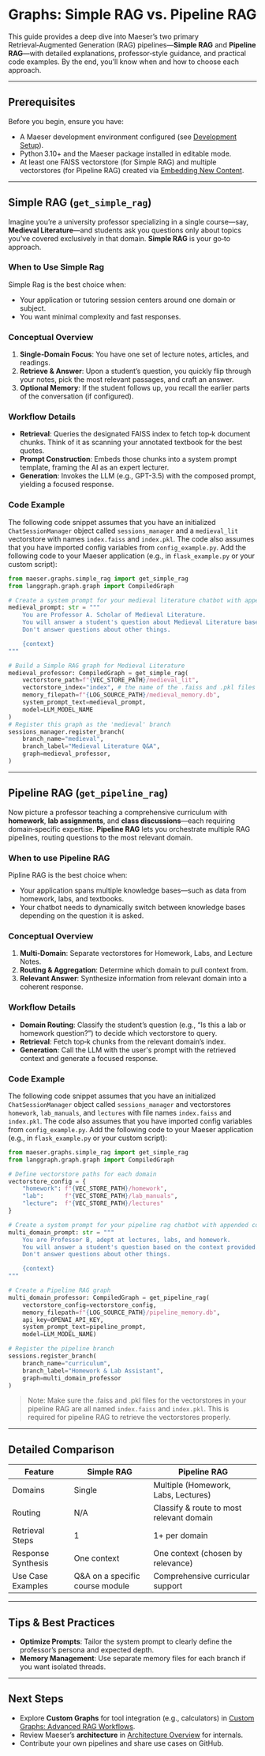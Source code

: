 # Graphs: Simple RAG vs. Pipeline RAG

This guide provides a deep dive into Maeser’s two primary Retrieval‑Augmented Generation (RAG) pipelines—**Simple RAG** and **Pipeline RAG**—with detailed explanations, professor‑style guidance, and practical code examples. By the end, you’ll know when and how to choose each approach.

---

## Prerequisites

Before you begin, ensure you have:

- A Maeser development environment configured (see [Development Setup](development_setup)).
- Python 3.10+ and the Maeser package installed in editable mode.
- At least one FAISS vectorstore (for Simple RAG) and multiple vectorstores (for Pipeline RAG) created via [Embedding New Content](embedding).

---

## Simple RAG (`get_simple_rag`)

Imagine you’re a university professor specializing in a single course—say, **Medieval Literature**—and students ask you questions only about topics you’ve covered exclusively in that domain. **Simple RAG** is your go‑to approach.

### When to Use Simple Rag

Simple Rag is the best choice when:
- Your application or tutoring session centers around one domain or subject.
- You want minimal complexity and fast responses.

### Conceptual Overview

1. **Single‑Domain Focus**: You have one set of lecture notes, articles, and readings.
2. **Retrieve & Answer**: Upon a student’s question, you quickly flip through your notes, pick the most relevant passages, and craft an answer.
3. **Optional Memory**: If the student follows up, you recall the earlier parts of the conversation (if configured).

### Workflow Details

- **Retrieval**: Queries the designated FAISS index to fetch top‑k document chunks. Think of it as scanning your annotated textbook for the best quotes.
- **Prompt Construction**: Embeds those chunks into a system prompt template, framing the AI as an expert lecturer.
- **Generation**: Invokes the LLM (e.g., GPT-3.5) with the composed prompt, yielding a focused response.

### Code Example

The following code snippet assumes that you have an initialized `ChatSessionManager` object called `sessions_manager` and a `medieval_lit` vectorstore with names `index.faiss` and `index.pkl`. The code also assumes that you have imported config variables from `config_example.py`. Add the following code to your Maeser application (e.g., in `flask_example.py` or your custom script):

```python
from maeser.graphs.simple_rag import get_simple_rag
from langgraph.graph.graph import CompiledGraph

# Create a system prompt for your medieval literature chatbot with appended context. Example prompt:
medieval_prompt: str = """
    You are Professor A. Scholar of Medieval Literature.
    You will answer a student's question about Medieval Literature based on the context provided.
    Don't answer questions about other things.

    {context}
"""

# Build a Simple RAG graph for Medieval Literature
medieval_professor: CompiledGraph = get_simple_rag(
    vectorstore_path=f"{VEC_STORE_PATH}/medieval_lit",
    vectorstore_index="index", # the name of the .faiss and .pkl files in your vectorstore
    memory_filepath=f"{LOG_SOURCE_PATH}/medieval_memory.db",
    system_prompt_text=medieval_prompt,
    model=LLM_MODEL_NAME
)
# Register this graph as the 'medieval' branch
sessions_manager.register_branch(
    branch_name="medieval",
    branch_label="Medieval Literature Q&A",
    graph=medieval_professor,    
)
```

---

## Pipeline RAG (`get_pipeline_rag`)

Now picture a professor teaching a comprehensive curriculum with **homework**, **lab assignments**, and **class discussions**—each requiring domain‑specific expertise. **Pipeline RAG** lets you orchestrate multiple RAG pipelines, routing questions to the most relevant domain.

### When to use Pipeline RAG
Pipline RAG is the best choice when:
- Your application spans multiple knowledge bases—such as data from homework, labs, and textbooks.
- Your chatbot needs to dynamically switch between knowledge bases depending on the question it is asked.


### Conceptual Overview

1. **Multi‑Domain**: Separate vectorstores for Homework, Labs, and Lecture Notes.
2. **Routing & Aggregation**: Determine which domain to pull context from.
3. **Relevant Answer**: Synthesize information from relevant domain into a coherent response.

### Workflow Details

- **Domain Routing**: Classify the student’s question (e.g., “Is this a lab or homework question?”) to decide which vectorstore to query.
- **Retrieval**: Fetch top‑k chunks from the relevant domain’s index.
- **Generation**: Call the LLM with the user's prompt with the retrieved context and generate a focused response.

### Code Example

The following code snippet assumes that you have an initialized `ChatSessionManager` object called `sessions_manager` and vectorstores `homework`, `lab_manuals`, and `lectures` with file names `index.faiss` and `index.pkl`. The code also assumes that you have imported config variables from `config_example.py`. Add the following code to your Maeser application (e.g., in `flask_example.py` or your custom script):

```python
from maeser.graphs.simple_rag import get_simple_rag
from langgraph.graph.graph import CompiledGraph

# Define vectorstore paths for each domain
vectorstore_config = {
    "homework": f"{VEC_STORE_PATH}/homework",
    "lab":      f"{VEC_STORE_PATH}/lab_manuals",
    "lecture":  f"{VEC_STORE_PATH}/lectures"
}

# Create a system prompt for your pipeline rag chatbot with appended context. Example prompt:
multi_domain_prompt: str = """
    You are Professor B, adept at lectures, labs, and homework.
    You will answer a student's question based on the context provided.
    Don't answer questions about other things.

    {context}
"""

# Create a Pipeline RAG graph
multi_domain_professor: CompiledGraph = get_pipeline_rag(
    vectorstore_config=vectorstore_config,
    memory_filepath=f"{LOG_SOURCE_PATH}/pipeline_memory.db",
    api_key=OPENAI_API_KEY,
    system_prompt_text=pipeline_prompt,
    model=LLM_MODEL_NAME)

# Register the pipeline branch
sessions.register_branch(
    branch_name="curriculum",
    branch_label="Homework & Lab Assistant",
    graph=multi_domain_professor
)
```

> Note: Make sure the .faiss and .pkl files for the vectorstores in your pipeline RAG are all named `index.faiss` and `index.pkl`. This is required for pipeline RAG to retrieve the vectorstores properly.

---

## Detailed Comparison

| Feature            | Simple RAG                      | Pipeline RAG                             |
| ------------------ | ------------------------------- | ---------------------------------------- |
| Domains            | Single                          | Multiple (Homework, Labs, Lectures)      |
| Routing            | N/A                             | Classify & route to most relevant domain |
| Retrieval Steps    | 1                               | 1+ per domain                            |
| Response Synthesis | One context                     | One context (chosen by relevance)        |
| Use Case Examples  | Q&A on a specific course module | Comprehensive curricular support         |

---

## Tips & Best Practices

- **Optimize Prompts**: Tailor the system prompt to clearly define the professor’s persona and expected depth.
- **Memory Management**: Use separate memory files for each branch if you want isolated threads.

---

## Next Steps

- Explore **Custom Graphs** for tool integration (e.g., calculators) in [Custom Graphs: Advanced RAG Workflows](custom_graphs).
- Review Maeser’s **architecture** in [Architecture Overview](architecture) for internals.
- Contribute your own pipelines and share use cases on GitHub.

